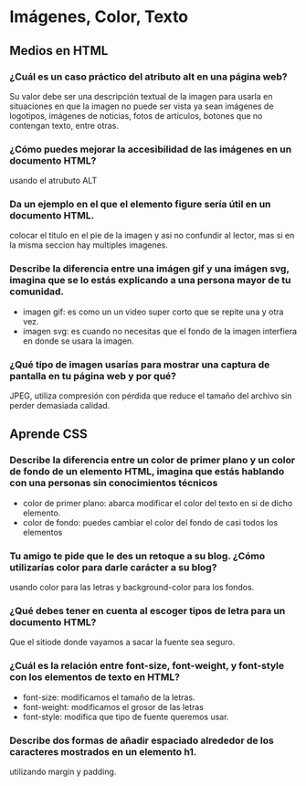 # Imágenes, Color, Texto
## Medios en HTML
### ¿Cuál es un caso práctico del atributo alt en una página web?
Su valor debe ser una descripción textual de la imagen para usarla en situaciones en que la imagen no puede ser vista ya sean imágenes de logotipos, imágenes de noticias, fotos de artículos, botones que no contengan texto, entre otras.
### ¿Cómo puedes mejorar la accesibilidad de las imágenes en un documento HTML?
usando el atrubuto ALT
### Da un ejemplo en el que el elemento figure sería útil en un documento HTML.
colocar el titulo en el pie de la imagen y asi no confundir al lector, mas si en la misma seccion hay multiples imagenes.
### Describe la diferencia entre una imágen gif y una imágen svg, imagina que se lo estás explicando a una persona mayor de tu comunidad.
* imagen gif: es como un un video super corto que se repite una y otra vez.
* imagen svg: es cuando no necesitas que el fondo de la imagen interfiera en donde se usara la imagen.
### ¿Qué tipo de imagen usarías para mostrar una captura de pantalla en tu página web y por qué?
JPEG, utiliza compresión con pérdida que reduce el tamaño del archivo sin perder demasiada calidad.
## Aprende CSS
### Describe la diferencia entre un color de primer plano y un color de fondo de un elemento HTML, imagina que estás hablando con una personas sin conocimientos técnicos
* color de primer plano: abarca modificar el color del texto en si de dicho elemento.
* color de fondo: puedes cambiar el color del fondo de casi todos los elementos
### Tu amigo te pide que le des un retoque a su blog. ¿Cómo utilizarías color para darle carácter a su blog?
usando color para las letras y background-color para los fondos.
### ¿Qué debes tener en cuenta al escoger tipos de letra para un documento HTML?
Que el sitiode donde vayamos a sacar la fuente sea seguro.
### ¿Cuál es la relación entre font-size, font-weight, y font-style con los elementos de texto en HTML?
* font-size: modificamos el tamaño de la letras.
* font-weight: modificamos el grosor de las letras
* font-style: modifica que tipo de fuente queremos usar.
### Describe dos formas de añadir espaciado alrededor de los caracteres mostrados en un elemento h1.
utilizando margin y padding.